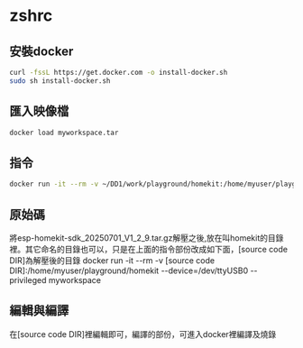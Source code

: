 # zshrc
## 安裝docker
```bash
curl -fssL https://get.docker.com -o install-docker.sh
sudo sh install-docker.sh

```
## 匯入映像檔
```bash
docker load myworkspace.tar

```
## 指令
```bash
docker run -it --rm -v ~/DD1/work/playground/homekit:/home/myuser/playground/homekit --device=/dev/ttyUSB0 --privileged myworkspace

```
## 原始碼
將esp-homekit-sdk_20250701_V1_2_9.tar.gz解壓之後,放在叫homekit的目錄裡。其它命名的目錄也可以，只是在上面的指令部份改成如下面，[source code DIR]為解壓後的目錄
docker run -it --rm -v [source code DIR]:/home/myuser/playground/homekit --device=/dev/ttyUSB0 --privileged myworkspace

## 編輯與編譯
在[source code DIR]裡編輯即可，編譯的部份，可進入docker裡編譯及燒錄


